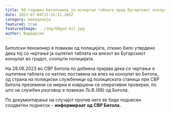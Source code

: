 ```yaml
---
title: 68-годишен битолчанец ја исчкртал таблата пред Бугарскиот конзулат во Битола
date: 2023-07-04T15:31:11.285Z
category: македонија
featured: true
featuredImage: ../img/68god-bit.jpg
author: Вардарски
---
```

<!--StartFragment-->

Битолски пензионер е повикан од полицијата, откако било утврдено дека тој со чкртање ја оштетил таблата на влезот во Бугарскиот конзулат во градот, соопшти полицијата.



<!--EndFragment--><!--StartFragment-->

На 28.06.2023 во СВР Битола по добиена пријава дека со чкртање е оштетена таблата со натпис поставена на влез на конзулат во Битола, од страна на полициски службеници од полициската станица при СВР Битола преземени се мерки и извршени се оперативни проверки, по што на службен разговор е повикан Љ.В.(68) од Битола.

По документирање на случајот против него ќе биде поднесен соодветен поднесок – **информираат од СВР Битола.**

<!--EndFragment-->